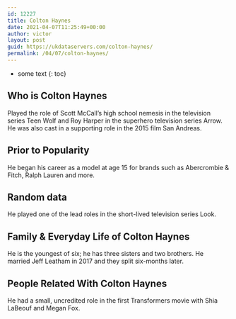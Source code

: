 ```yaml
---
id: 12227
title: Colton Haynes
date: 2021-04-07T11:25:49+00:00
author: victor
layout: post
guid: https://ukdataservers.com/colton-haynes/
permalink: /04/07/colton-haynes/
---
```


* some text
{: toc}


## Who is Colton Haynes



Played the role of Scott McCall&#8217;s high school nemesis in the television series Teen Wolf and Roy Harper in the superhero television series Arrow. He was also cast in a supporting role in the 2015 film San Andreas. 

                
                
                
## Prior to Popularity



He began his career as a model at age 15 for brands such as Abercrombie & Fitch, Ralph Lauren and more. 

                
                
                
## Random data



He played one of the lead roles in the short-lived television series Look. 

                
                
                
## Family & Everyday Life of Colton Haynes



He is the youngest of six; he has three sisters and two brothers. He married Jeff Leatham in 2017 and they split six-months later. 

                
                
                
## People Related With Colton Haynes



He had a small, uncredited role in the first Transformers movie with Shia LaBeouf and Megan Fox. 

                
              
            
          
          
          